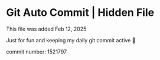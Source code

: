 # Git Auto Commit | Hidden File

This file was added Feb 12, 2025

Just for fun and keeping my daily git commit active 🤪

commit number: 1521797
